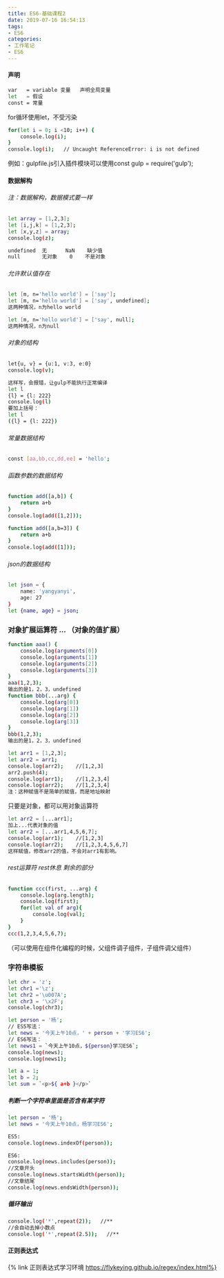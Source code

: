 ```yaml
---
title: ES6-基础课程2
date: 2019-07-16 16:54:13
tags:
- ES6
categories: 
- 工作笔记
- ES6
---
```

#### 声明
```bash
var   = variable 变量   声明全局变量
let   = 假设
const = 常量
```
for循环使用let，不受污染
```bash
for(let i = 0; i <10; i++) {
    console.log(i);
}
console.log(i);   // Uncaught ReferenceError: i is not defined
```
例如：gulpfile.js引入插件模块可以使用const gulp = require('gulp');

#### 数据解构
###### 注：数据解构，数据模式要一样
```bash
let array = [1,2,3];
let [i,j,k] = [1,2,3];
let [x,y,z] = array;
console.log(z);
```
```bash
undefined  无      NaN    缺少值
null       无对象    0    不是对象
```
###### 允许默认值存在
```bash
let [m, n='hello world'] = ['say'];
let [m, n='hello world'] = ['say', undefined];
这两种情况，n为hello world

let [m, n='hello world'] = ['say', null];
这两种情况，n为null
```
###### 对象的结构
```bash
let{u, v} = {u:1, v:3, e:0}
console.log(v);
```
```bash
这样写，会报错，让gulp不能执行正常编译
let l
{l} = {l: 222}
console.log(l)
要加上括号：
let l
({l} = {l: 222})
```
###### 常量数据结构
```bash
const [aa,bb,cc,dd,ee] = 'hello';
```
###### 函数参数的数据结构
```bash
function add([a,b]) {
    return a+b
}
console.log(add([1,2]));

function add([a,b=3]) {
    return a+b
}
console.log(add([1]));
```
###### json的数据结构
```bash
let json = {
    name: 'yangyanyi',
    age: 27
}
let {name, age} = json;
```
### 对象扩展运算符 ... （对象的值扩展）
```bash
function aaa() {
    console.log(arguments[0])
    console.log(arguments[1])
    console.log(arguments[2])
    console.log(arguments[3])
}
aaa(1,2,3);
输出的是1，2，3，undefined
function bbb(...arg) {
    console.log(arg[0])
    console.log(arg[1])
    console.log(arg[2])
    console.log(arg[3])
}
bbb(1,2,3);
输出的是1，2，3，undefined
```
```bash
let arr1 = [1,2,3];
let arr2 = arr1;
console.log(arr2);    //[1,2,3]
arr2.push(4);
console.log(arr1);    //[1,2,3,4]
console.log(arr2);    //[1,2,3,4]
注：这种赋值不是简单的赋值，而是地址映射
```
只要是对象，都可以用对象运算符
```bash
let arr2 = [...arr1];
加上...代表对象的值
let arr2 = [...arr1,4,5,6,7];
console.log(arr1);    //[1,2,3]
console.log(arr2);    //[1,2,3,4,5,6,7]
这样赋值，修改arr2的值，不会对arr1有影响。
```
###### rest运算符  rest休息 剩余的部分
```bash
function ccc(first, ...arg) {
    console.log(arg.length);
    console.log(first);
    for(let val of arg){
        console.log(val);
    }
}
ccc(1,2,3,4,5,6,7);
```
（可以使用在组件化编程的时候，父组件调子组件，子组件调父组件）
### 字符串模板
```bash
let chr = 'z';
let chr1 ='\z';
let chr2 ='\u007A';
let chr3 = '\x2F';
console.log(chr3);
```
```bash
let person = '杨';
// ES5写法：
let news = '今天上午10点，' + person + '学习ES6';
// ES6写法：
let news1 = `今天上午10点，${person}学习ES6`;
console.log(news);
console.log(news1);

let a = 1;
let b = 2;
let sum = `<p>${ a+b }</p>`
```
##### 判断一个字符串里面是否含有某字符
```bash
let person = '杨';
let news = '今天上午10点，杨学习ES6';

ES5:
console.log(news.indexOf(person));

ES6:
console.log(news.includes(person));
//文章开头
console.log(news.startsWidth(person));
//文章结尾
console.log(news.endsWidth(person));
```
##### 循环输出
```bash
console.log('*',repeat(2));   //**
//会自动去掉小数点
console.log('*',repeat(2.5));   //** 
```
#### 正则表达式
{% link 正则表达式学习环境 https://flykeying.github.io/regex/index.html%}
